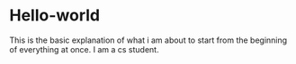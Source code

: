 # Hello-world
This is the basic explanation of what i am about to start from the beginning of everything at once. I am a cs student.
